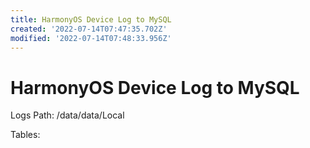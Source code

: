 ```yaml
---
title: HarmonyOS Device Log to MySQL
created: '2022-07-14T07:47:35.702Z'
modified: '2022-07-14T07:48:33.956Z'
---
```


# HarmonyOS Device Log to MySQL

Logs Path:
/data/data/Local

Tables:


